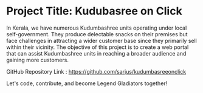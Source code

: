 # Project Title:  Kudubasree on Click

In Kerala, we have numerous Kudumbashree units operating under local self-government. They produce delectable snacks on their premises but face challenges in attracting a wider customer base since they primarily sell within their vicinity. The objective of this project is to create a web portal that can assist Kudumbashree units in reaching a broader audience and gaining more customers.

GitHub Repository Link : https://github.com/sarjus/kudumbasreeonclick


Let's code, contribute, and become Legend Gladiators together!
